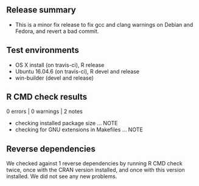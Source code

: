 ## Release summary
* This is a minor fix release to fix gcc and clang warnings on Debian and Fedora, and revert a bad commit.

## Test environments
* OS X install (on travis-ci), R release
* Ubuntu 16.04.6 (on travis-ci), R devel and release
* win-builder (devel and release)

## R CMD check results

0 errors | 0 warnings | 2 notes

* checking installed package size ... NOTE
* checking for GNU extensions in Makefiles ... NOTE

## Reverse dependencies
We checked against 1 reverse dependencies by running R CMD check twice, once with the CRAN version installed, and once with this version installed. We did not see any new problems.
